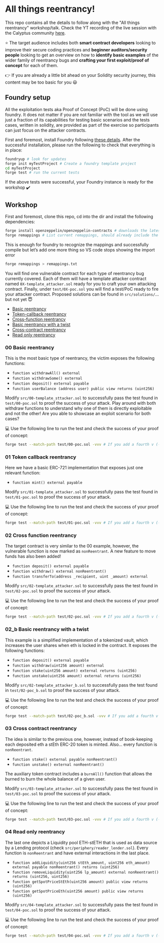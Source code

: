 # All things reentrancy!

This repo contains all the details to follow along with the "All things reentrancy" workshop/talk. Check the YT recording of the live session with the Calyptus community [here](https://www.youtube.com/watch?v=vR98s7W-aX4).


:star: The target audience includes both **smart contract developers** looking to improve their secure coding practices and **beginner auditors/security people** looking to get an overview on how to **identify basic examples** of the wider family of reentrancy bugs and **crafting your first exploit/proof of concept** for each of them.


:point_right: If you are already a little bit ahead on your Solidity security journey, this content may be too basic for you :smiley:


## Foundry setup

All the exploitation tests aka Proof of Concept (PoC) will be done using foundry. It does not matter if you are not familiar with the tool as we will use just a fraction of its capabilities for testing basic scenarios and the tests cases, written in solidity,  are provided as part of the exercise so participants can just focus on the attacker contracts.


First and foremost, install Foundry following [these details](https://github.com/foundry-rs/foundry#installation). After the successful installation, please run the following to check that everything is in place:
```sh
foundryup # look for updates
forge init myTestProject # Create a foundry template project
cd myTestProject 
forge test # run the current tests
```

If the above tests were successful, your Foundry instance is ready for the workshop :heavy_check_mark:


## Workshop

First and foremost, clone this repo, cd into the dir and install the following dependencies:
```sh
forge install openzeppelin/openzeppelin-contracts # downloads the latest version of the OZ contracts under the lib directory
forge remappings # List current remappings, should already include the OZ ones we just download at the bottom
```

This is enough for foundry to recognize the mappings and successfully compile but let’s add one more thing so VS code stops showing the import error
```sh
forge remappings > remappings.txt
```

You will find one vulnerable contract for each type of reentrancy bug currently covered. Each of them will have a template attacker contract named `0X-template_attacker.sol` ready for you to craft your own attacking contract. Finally, under `test/0X-poc.sol` you will find a test/PoC ready to fire your attacker contract. Proposed solutions can be found in `src/solutions/`... but not yet :innocent:

- [Basic reentrancy](/src/00-basic.sol/)
- [Token-callback reentrancy](/src/01-tokenCallback.sol/)
- [Cross-function reentrancy](/src/02-xFunction.sol/)
- [Basic reentrancy with a twist](/src/02-basic_b.sol/)
- [Cross-contract reentrancy](/src/03-xContract.sol/)
- [Read only reentrancy](/src/04-readOnly.sol/)


### 00 Basic reentrancy

This is the most basic type of reentrancy, the victim exposes the following functions:
- `function withdrawAll() external`
- `function withdrawSome() external`
- `function deposit() external payable`
- `function userBalance (address user) public view returns (uint256)`


Modify `src/00-template_sttacker.sol` to successfully pass the test found in `test/00-poc.sol` to proof the success of your attack. Play around with both withdraw functions to understand why one of them is directly exploitable and not the other! Are you able to showcase an exploit scenario for both cases?


:computer: Use the following line to run the test and check the success of your proof of concept:
```sh
forge test --match-path test/00-poc.sol -vvv # If you add a fourth v (-vvvv) you will see the traces for successful tests too, very interesting!
```


### 01 Token callback reentrancy

Here we have a basic ERC-721 implementation that exposes just one relevant function:
- `function mint() external payable`


Modify `src/01-template_attacker.sol` to successfully pass the test found in `test/01-poc.sol` to proof the success of your attack. 

:computer: Use the following line to run the test and check the success of your proof of concept:
```sh
forge test --match-path test/01-poc.sol -vvv # If you add a fourth v (-vvvv) you will see the traces for successful tests too, very interesting!
```


### 02 Cross function reentrancy

The target contract is very similar to the 00 example, however, the vulnerable function is now marked as `nonReentrant`. A new feature to move funds has also been added!
- `function deposit() external payable`
- `function withdraw() external nonReentrant()`
- `function transferTo(address _recipient, uint _amount) external`

Modify `src/02-template_attacker.sol` to successfully pass the test found in `test/02-poc.sol` to proof the success of your attack. 

:computer: Use the following line to run the test and check the success of your proof of concept:
```sh
forge test --match-path test/02-poc.sol -vvv # If you add a fourth v (-vvvv) you will see the traces for successful tests too, very interesting!
```


### 02_b Basic reentrancy with a twist

This example is a simplified implementation of a tokenized vault, which increases the user shares when eth is locked in the contract. It exposes the following functions:
- `function deposit() external payable`
- `function withdraw(uint256 amount) external`
- `function stake(uint256 amount) external returns (uint256)`
- `function unstake(uint256 amount) external returns (uint256)`


Modify `src/02-template_attacker_b.sol` to successfully pass the test found in `test/02-poc_b.sol` to proof the success of your attack. 

:computer: Use the following line to run the test and check the success of your proof of concept:
```sh
forge test --match-path test/02-poc_b.sol -vvv # If you add a fourth v (-vvvv) you will see the traces for successful tests too, very interesting!
```


### 03 Cross contract reentrancy

The idea is similar to the previous one, however, instead of book-keeping each deposited eth a stEth ERC-20 token is minted. Also... every function is `nonReentrant`.
- `function stake() external payable nonReentrant()`
- `function unstake() external nonReentrant()`


The auxiliary token contract includes a `burnAll()` function that allows the burned to burn the whole balance of a given user.


Modify `src/03-template_attacker.sol` to successfully pass the test found in `test/03-poc.sol` to proof the success of your attack. 

:computer: Use the following line to run the test and check the success of your proof of concept:
```sh
forge test --match-path test/03-poc.sol -vvv # If you add a fourth v (-vvvv) you will see the traces for successful tests too, very interesting!
```


### 04 Read only reentrancy

The last one depicts a Liquidity pool ETH-stETH that is used as data source by a Lending protocol (check `src/periphery/reader_lender.sol`). Every function is `nonReentrant` and have external interactions in the last place.
- `function addLiquidity(uint256 stEth_amount, uint256 eth_amount) external payable nonReentrant() returns (uint256)`
- `function removeLiquidity(uint256 lp_amount) external nonReentrant() returns (uint256, uint256)`
- `function getSpotPriceStEth(uint256 amount) public view returns (uint256)`
- `function getSpotPriceEth(uint256 amount) public view returns (uint256)`


Modify `src/04-template_attacker.sol` to successfully pass the test found in `test/04-poc.sol` to proof the success of your attack. 

:computer: Use the following line to run the test and check the success of your proof of concept:
```sh
forge test --match-path test/04-poc.sol -vvv # If you add a fourth v (-vvvv) you will see the traces for successful tests too, very interesting!
```
